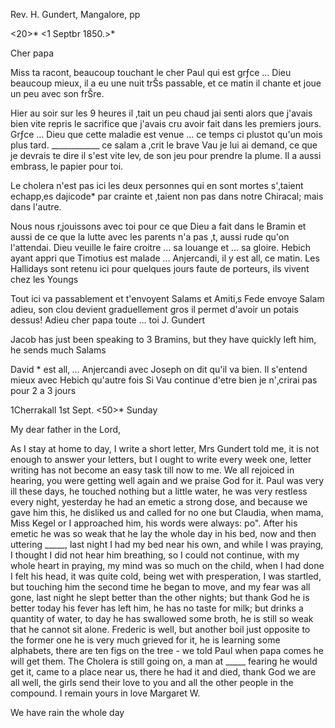 Rev. H. Gundert, Mangalore, pp

<20>* <1 Septbr 1850.>*

Cher papa

Miss ta racont‚ beaucoup touchant le cher Paul qui est grƒce … Dieu beaucoup mieux, il a eu une nuit trŠs passable, et ce matin il chante et joue un peu avec son frŠre.

Hier au soir sur les 9 heures il ‚tait un peu chaud jai senti alors que j'avais bien vite repris le sacrifice que j'avais cru avoir fait dans les premiers jours. Grƒce … Dieu que cette maladie est venue … ce temps ci plustot qu'un mois plus tard. ____________ ce salam a ‚crit le brave Vau je lui ai demand‚ ce que je devrais te dire il s'est vite lev‚ de son jeu pour prendre la plume. Il a aussi embrass‚ le papier pour toi.

Le cholera n'est pas ici les deux personnes qui en sont mortes s'‚taient echapp‚es dajicode* par crainte et ‚taient non pas dans notre Chiracal; mais dans l'autre.

Nous nous r‚jouissons avec toi pour ce que Dieu a fait dans le Bramin et aussi de ce que la lutte avec les parents n'a pas ‚t‚ aussi rude qu'on l'attendai. Dieu veuille le faire croitre … sa louange et … sa gloire. 
Hebich ayant appri que Timotius est malade … Anjercandi, il y est all‚ ce matin. Les Hallidays sont retenu ici pour quelques jours faute de porteurs, ils vivent chez les Youngs

Tout ici va passablement et t'envoyent Salams et Amiti‚s Fede envoye Salam adieu, son clou devient graduellement gros il permet d'avoir un potais dessus!
 Adieu cher papa
 toute … toi J. Gundert

Jacob has just been speaking to 3 Bramins, but they have quickly left him, he sends much Salams

David <Sany>* est all‚ … Anjercandi avec Joseph on dit qu'il va bien. Il s'entend mieux avec Hebich qu'autre fois Si Vau continue d'etre bien je n'‚crirai pas pour 2 a 3 jours




 1Cherrakall 1st Sept. <50>*
 Sunday

My dear father in the Lord,

As I stay at home to day, I write a short letter, Mrs Gundert told me, it is not enough to answer your letters, but I ought to write every week one, letter writing has not become an easy task till now to me. We all rejoiced in hearing, you were getting well again and we praise God for it. Paul was very ill these days, he touched nothing but a little water, he was very restless every night, yesterday he had an emetic a strong dose, and because we gave him this, he disliked us and called for no one but Claudia, when mama, Miss Kegel or I approached him, his words were always: po". After his emetic he was so weak that he lay the whole day in his bed, now and then uttering _____, last night I had my bed near his own, and while I was praying, I thought I did not hear him breathing, so I could not continue, with my whole heart in praying, my mind was so much on the child, when I had done I felt his head, it was quite cold, being wet with presperation, I was startled, but touching him the second time he began to move, and my fear was all gone, last night he slept better than the other nights; but thank God he is better today his fever has left him, he has no taste for milk; but drinks a quantity of water, to day he has swallowed some broth, he is still so weak that he cannot sit alone. Frederic is well, but another boil just opposite to the former one he is very much grieved for it, he is learning some alphabets, there are ten figs on the tree - we told Paul when papa comes he will get them. The Cholera is still going on, a man at _____ fearing he would get it, came to a place near us, there he had it and died, thank God we are all well, the girls send their love to you and all the other people in the compound.
 I remain yours in love
 Margaret W.

We have rain the whole day

